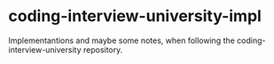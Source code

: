 # coding-interview-university-impl
Implementantions and maybe some notes, when following the coding-interview-university repository.
